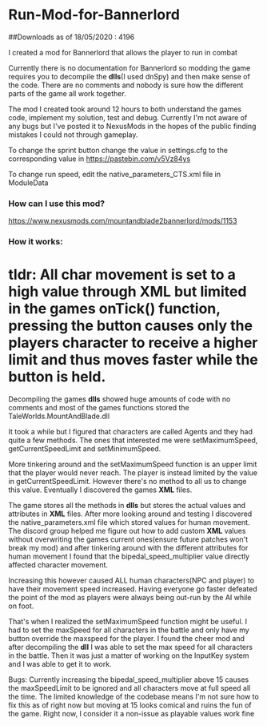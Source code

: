# Run-Mod-for-Bannerlord

##Downloads as of 18/05/2020 : 4196


I created a mod for Bannerlord that allows the player to run in combat

Currently there is no documentation for Bannerlord so modding the game requires you to decompile the **dlls**(I used dnSpy) and then make sense of the code. There are no comments and nobody is sure how the different parts of the game all work together.

The mod I created took around 12 hours to both understand the games code, implement my solution, test and debug. Currently I'm not aware of any bugs but I've posted it to NexusMods in the hopes of the public finding mistakes I could not through gameplay.

To change the sprint button change the value in settings.cfg to the corresponding value in https://pastebin.com/v5Vz84ys

To change run speed, edit the native_parameters_CTS.xml file in ModuleData

### How can I use this mod?
https://www.nexusmods.com/mountandblade2bannerlord/mods/1153
### How it works:

# tldr: All char movement is set to a high value through **XML** but limited in the games onTick() function, pressing the button causes only the players character to receive a higher limit and thus moves faster while the button is held. 

Decompiling the games **dlls** showed huge amounts of code with no comments and most of the games functions stored the TaleWorlds.MountAndBlade.dll

It took a while but I figured that characters are called Agents and they had quite a few methods. The ones that interested me were setMaximumSpeed, getCurrentSpeedLimit and setMinimumSpeed. 

More tinkering around and the setMaximumSpeed function is an upper limit that the player would never reach. The player is instead limited by the value in getCurrentSpeedLimit. However there's no method to all us to change this value. Eventually I discovered the games **XML** files.

The game stores all the methods in **dlls** but stores the actual values and attributes in **XML** files. After more looking around and testing I discovered the native_parameters.xml file which stored values for human movement. The discord group helped me figure out how to add custom **XML** values without overwriting the games current ones(ensure future patches won't break my mod) and after tinkering around with the different attributes for human movement I found that the bipedal_speed_multiplier value directly affected character movement.

Increasing this however caused ALL human characters(NPC and player) to have their movement speed increased. Having everyone go faster defeated the point of the mod as players were always being out-run by the AI while on foot.

That's when I realized the setMaximumSpeed function might be useful. I had to set the maxSpeed for all characters in the battle and only have my button override the maxspeed for the player. I found the cheer mod and after decompiling the **dll** I was able to set the max speed for all characters in the battle. Then it was just a matter of working on the InputKey system and I was able to get it to work.

Bugs:
Currently increasing the bipedal_speed_multiplier above 15 causes the maxSpeedLimit to be ignored and all characters move at full speed all the time. The limited knowledge of the codebase means I'm not sure how to fix this as of right now but moving at 15 looks comical and ruins the fun of the game. Right now, I consider it a non-issue as playable values work fine
